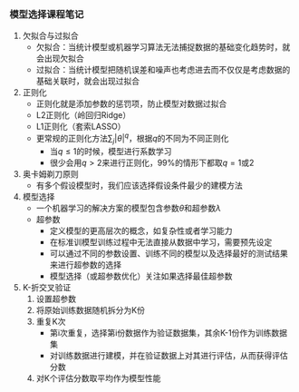 ### 模型选择课程笔记

1. 欠拟合与过拟合
    - 欠拟合：当统计模型或机器学习算法无法捕捉数据的基础变化趋势时，就会出现欠拟合
    - 过拟合：当统计模型把随机误差和噪声也考虑进去而不仅仅是考虑数据的基础关联时，就会出现过拟合
2. 正则化
    - 正则化就是添加参数的惩罚项，防止模型对数据过拟合
    - L2正则化（岭回归Ridge）
    - L1正则化（套索LASSO）
    - 更常规的正则化方法$\sum_j|\theta|^q$，根据$q$的不同为不同正则化
        - 当$q \leq 1$的时候，模型进行系数学习
        - 很少会用$q > 2$来进行正则化，99%的情形下都取$q = 1$或$2$
3. 奥卡姆剃刀原则
    - 有多个假设模型时，我们应该选择假设条件最少的建模方法
4. 模型选择
    - 一个机器学习的解决方案的模型包含参数$\theta$和超参数$\lambda$
    - 超参数
        - 定义模型的更高层次的概念，如复杂性或者学习能力
        - 在标准训模型训练过程中无法直接从数据中学习，需要预先设定
        - 可以通过不同的参数设置、训练不同的模型以及选择最好的测试结果来进行超参数的选择
        - 模型选择（或超参数优化）关注如果选择最佳超参数
5. K-折交叉验证
    1. 设置超参数
    2. 将原始训练数据随机拆分为K份
    3. 重复K次
        - 第i次重复，选择第i份数据作为验证数据集，其余K-1份作为训练数据集
        - 对训练数据进行建模，并在验证数据上对其进行评估，从而获得评估分数
    4. 对K个评估分数取平均作为模型性能